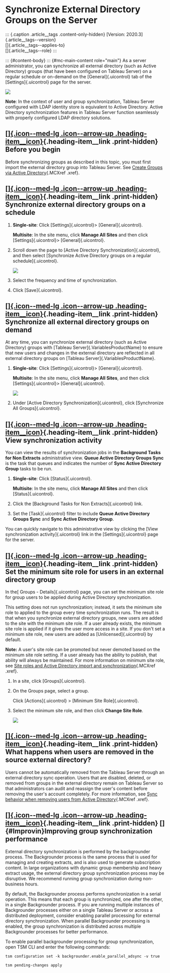 
Synchronize External Directory Groups on the Server
===================================================

::: {.caption .article__tags .content-only-hidden}
[Version: 2020.3]{.article__tags--version}\
[]{.article__tags--applies-to}\
[]{.article__tags--role}
:::

::: {#content-body}
::: {#mc-main-content role="main"}
As a server administrator, you can synchronize all external directory
(such as Active Directory) groups (that have been configured on Tableau
Server) on a regular schedule or on-demand on the [General]{.uicontrol}
tab of the [Settings]{.uicontrol} page for the server.

![](./Synchronize%20External%20Directory%20Groups%20on%20the%20Server%20-%20Tableau_files/groups_adsync_globalsettings.png)

**Note**: In the context of user and group synchronization, Tableau
Server configured with LDAP identity store is equivalent to Active
Directory. Active Directory synchronization features in Tableau Server
function seamlessly with properly configured LDAP directory solutions.

<div>

[[]{.icon--med-lg .icon--arrow-up .heading-item__icon}](https://help.tableau.com/current/server/en-us/groups_globalsync.htm#){.heading-item__link .print-hidden} Before you begin
---------------------------------------------------------------------------------------------------------------------------------------------------------------------------------

</div>

Before synchronizing groups as described in this topic, you must first
import the external directory group into Tableau Server. See [Create
Groups via Active
Directory](https://help.tableau.com/current/server/en-us/groups_create_ad.htm){.MCXref
.xref}.

<div>

[[]{.icon--med-lg .icon--arrow-up .heading-item__icon}](https://help.tableau.com/current/server/en-us/groups_globalsync.htm#){.heading-item__link .print-hidden} Synchronize external directory groups on a schedule
--------------------------------------------------------------------------------------------------------------------------------------------------------------------------------------------------------------------

</div>

1.  **Single-site**: Click [Settings]{.uicontrol}\>
    [General]{.uicontrol}.

    **Multisite**: In the site menu, click **Manage All Sites** and then
    click [Settings]{.uicontrol}\> [General]{.uicontrol}.

2.  Scroll down the page to [Active Directory
    Synchronization]{.uicontrol}, and then select [Synchronize Active
    Directory groups on a regular schedule]{.uicontrol}.

    ![](./Synchronize%20External%20Directory%20Groups%20on%20the%20Server%20-%20Tableau_files/groups_adsync_globalsettings_schedule.png)

3.  Select the frequency and time of synchronization.

4.  Click [Save]{.uicontrol}.

<div>

[[]{.icon--med-lg .icon--arrow-up .heading-item__icon}](https://help.tableau.com/current/server/en-us/groups_globalsync.htm#){.heading-item__link .print-hidden} Synchronize all external directory groups on demand
--------------------------------------------------------------------------------------------------------------------------------------------------------------------------------------------------------------------

</div>

At any time, you can synchronize external directory (such as Active
Directory) groups with [Tableau Server]{.VariablesProductName} to ensure
that new users and changes in the external directory are reflected in
all external directory groups on [Tableau
Server]{.VariablesProductName}.

1.  **Single-site**: Click [Settings]{.uicontrol}\>
    [General]{.uicontrol}.

    **Multisite**: In the site menu, click **Manage All Sites**, and
    then click [Settings]{.uicontrol}\> [General]{.uicontrol}.

    ![](./Synchronize%20External%20Directory%20Groups%20on%20the%20Server%20-%20Tableau_files/groups_adsync_globalsettings_manual.png)

2.  Under [Active Directory Synchronization]{.uicontrol}, click
    [Synchronize All Groups]{.uicontrol}.

<div>

[[]{.icon--med-lg .icon--arrow-up .heading-item__icon}](https://help.tableau.com/current/server/en-us/groups_globalsync.htm#){.heading-item__link .print-hidden} View synchronization activity
----------------------------------------------------------------------------------------------------------------------------------------------------------------------------------------------

</div>

You can view the results of synchronization jobs in the **Background
Tasks for Non Extracts** administrative view. **Queue Active Directory
Groups Sync** is the task that queues and indicates the number of **Sync
Active Directory Group** tasks to be run.

1.  **Single-site**: Click [Status]{.uicontrol}.

    **Multisite**: In the site menu, click **Manage All Sites** and then
    click [Status]{.uicontrol}.

2.  Click the [Background Tasks for Non Extracts]{.uicontrol} link.

3.  Set the [Task]{.uicontrol} filter to include **Queue Active
    Directory Groups Sync** and **Sync Active Directory Group**.

You can quickly navigate to this administrative view by clicking the
[View synchronization activity]{.uicontrol} link in the
[Settings]{.uicontrol} page for the server.

<div>

[[]{.icon--med-lg .icon--arrow-up .heading-item__icon}](https://help.tableau.com/current/server/en-us/groups_globalsync.htm#){.heading-item__link .print-hidden} Set the minimum site role for users in an external directory group
-----------------------------------------------------------------------------------------------------------------------------------------------------------------------------------------------------------------------------------

</div>

In the[ Groups - Details]{.uicontrol} page, you can set the minimum site
role for group users to be applied during Active Directory
synchronization.

This setting does not run synchronization; instead, it sets the minimum
site role to applied to the group every time synchronization runs. The
result is that when you synchronize external directory groups, new users
are added to the site with the minimum site role. If a user already
exists, the minimum site role is applied if it gives the user more
access in a site. If you don\'t set a minimum site role, new users are
added as [Unlicensed]{.uicontrol} by default.

**Note:** A user\'s site role can be promoted but never demoted based on
the minimum site role setting. If a user already has the ability to
publish, that ability will always be maintained. For more information on
minimum site role, see [Site roles and Active Directory import and
synchronization](https://help.tableau.com/current/server/en-us/users_site_roles.htm#MinSiteRoleImport){.MCXref
.xref}.

1.  In a site, click [Groups]{.uicontrol}.

2.  On the Groups page, select a group.

    Click [Actions]{.uicontrol} \> [Minimum Site Role]{.uicontrol}.

3.  Select the minimum site role, and then click **Change Site Role**.

    ![](./Synchronize%20External%20Directory%20Groups%20on%20the%20Server%20-%20Tableau_files/qs_adsync_1.png)

<div>

[[]{.icon--med-lg .icon--arrow-up .heading-item__icon}](https://help.tableau.com/current/server/en-us/groups_globalsync.htm#){.heading-item__link .print-hidden} What happens when users are removed in the source external directory? 
---------------------------------------------------------------------------------------------------------------------------------------------------------------------------------------------------------------------------------------

</div>

Users cannot be automatically removed from the Tableau Server through an
external directory sync operation. Users that are disabled, deleted, or
removed from groups in the external directory remain on Tableau Server
so that administrators can audit and reassign the user\'s content before
removing the user\'s account completely. For more information, see [Sync
behavior when removing users from Active
Directory](https://help.tableau.com/current/server/en-us/users_manage_ad.htm#Sync){.MCXref
.xref}.

<div>

[[]{.icon--med-lg .icon--arrow-up .heading-item__icon}](https://help.tableau.com/current/server/en-us/groups_globalsync.htm#){.heading-item__link .print-hidden} []{#Improvin}Improving group synchronization performance
-------------------------------------------------------------------------------------------------------------------------------------------------------------------------------------------------------------------------

</div>

External directory synchronization is performed by the backgrounder
process. The Backgrounder process is the same process that is used for
managing and creating extracts, and is also used to generate
subscription content. In large organizations with dynamic group
membership and heavy extract usage, the external directory group
synchronization process may be disruptive. We recommend running group
synchronization during non-business hours.

By default, the Backgrounder process performs synchronization in a
serial operation. This means that each group is synchronized, one after
the other, in a single Backgrounder process. If you are running multiple
instances of Backgrounder processes either on a single Tableau Server or
across a distributed deployment, consider enabling parallel processing
for external directory synchronization. When parallel Backgrounder
processing is enabled, the group synchronization is distributed across
multiple Backgrounder processes for better performance.

To enable parallel backgrounder processing for group synchronization,
open TSM CLI and enter the following commands:

`tsm configuration set -k backgrounder.enable_parallel_adsync -v true`

`tsm pending-changes apply`
